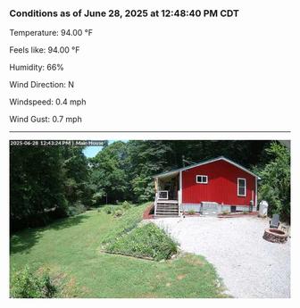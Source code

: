 ### Conditions as of June 28, 2025 at 12:48:40 PM CDT 

Temperature: 94.00 &deg;F

Feels like: 94.00 &deg;F

Humidity: 66%

Wind Direction: N

Windspeed: 0.4 mph

Wind Gust: 0.7 mph

---

<img src="./images/latest.jpeg"/>

